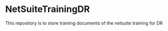 # NetSuiteTrainingDR
This repository is to store training documents of the netsuite training for DR
